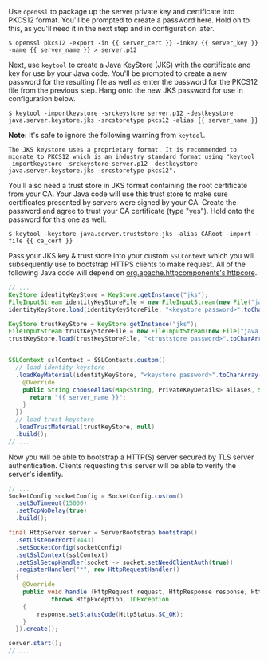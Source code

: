 Use `openssl` to package up the server private key and certificate into PKCS12 format. You'll be prompted to create a password here. Hold on to this, as you'll need it in the next step and in configuration later.

```shell-session
$ openssl pkcs12 -export -in {{ server_cert }} -inkey {{ server_key }} -name {{ server_name }} > server.p12
```

Next, use `keytool` to create a Java KeyStore (JKS) with the certificate and key for use by your Java code. You'll be prompted to create a new password for the resulting file as well as enter the password for the PKCS12 file from the previous step. Hang onto the new JKS password for use in configuration below.

```shell-session
$ keytool -importkeystore -srckeystore server.p12 -destkeystore java.server.keystore.jks -srcstoretype pkcs12 -alias {{ server_name }}
```

**Note:** It's safe to ignore the following warning from `keytool`.

```
The JKS keystore uses a proprietary format. It is recommended to migrate to PKCS12 which is an industry standard format using "keytool -importkeystore -srckeystore server.p12 -destkeystore java.server.keystore.jks -srcstoretype pkcs12".
```

You'll also need a trust store in JKS format containing the root certificate from your CA. Your Java code will use this trust store to make sure certificates presented by servers were signed by your CA. Create the password and agree to trust your CA certificate (type "yes"). Hold onto the password for this one as well.

```shell-session
$ keytool -keystore java.server.truststore.jks -alias CARoot -import -file {{ ca_cert }}
```

Pass your JKS key &amp; trust store into your custom `SSLContext` which you will subsequently use to bootstrap HTTPS clients to make request. All of the following Java code will depend on [org.apache.httpcomponents's httpcore](https://search.maven.org/artifact/org.apache.httpcomponents/httpcore/4.4.12/jar).


```java
// ...
KeyStore identityKeyStore = KeyStore.getInstance("jks");
FileInputStream identityKeyStoreFile = new FileInputStream(new File("java.server.keystore.jks"));
identityKeyStore.load(identityKeyStoreFile, "<keystore password>".toCharArray());

KeyStore trustKeyStore = KeyStore.getInstance("jks");
FileInputStream trustKeyStoreFile = new FileInputStream(new File("java.server.truststore.jks"));
trustKeyStore.load(trustKeyStoreFile, "<truststore password>".toCharArray());


SSLContext sslContext = SSLContexts.custom()
  // load identity keystore
  .loadKeyMaterial(identityKeyStore, "<keystore password>".toCharArray(), new PrivateKeyStrategy() {
    @Override
    public String chooseAlias(Map<String, PrivateKeyDetails> aliases, Socket socket) {
      return "{{ server_name }}";
    }
  })
  // load trust keystore
  .loadTrustMaterial(trustKeyStore, null)
  .build();
// ...
```

Now you will be able to bootstrap a HTTP(S) server secured by TLS server authentication. Clients requesting this server will be able to verify the server's identity.

```java
// ...
SocketConfig socketConfig = SocketConfig.custom()
  .setSoTimeout(15000)
  .setTcpNoDelay(true)
  .build();

final HttpServer server = ServerBootstrap.bootstrap()
  .setListenerPort(9443)
  .setSocketConfig(socketConfig)
  .setSslContext(sslContext)
  .setSslSetupHandler(socket -> socket.setNeedClientAuth(true))
  .registerHandler("*", new HttpRequestHandler()
  {
    @Override
    public void handle (HttpRequest request, HttpResponse response, HttpContext context)
            throws HttpException, IOException
    {
        response.setStatusCode(HttpStatus.SC_OK);
    }
  }).create();

server.start();
// ...
```
